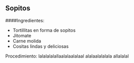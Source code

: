 ## Sopitos

####Ingredientes:

- Tortillitas en forma de sopitos
- Jitomate
- Carne molida
- Cositas lindas y deliciosas

Procedimiento: lalalalalallaalalaalalaal alalaalalalala allalalal